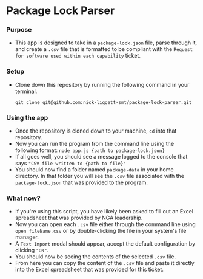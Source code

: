 # Package Lock Parser

### Purpose
- This app is designed to take in a `package-lock.json` file, parse through it, and create a `.csv` file that is formatted to be compliant with the `Request for software used within each capability` ticket.

### Setup
- Clone down this repository by running the following command in your terminal.
  ```
  git clone git@github.com:nick-liggett-smt/package-lock-parser.git
  ```
### Using the app
- Once the repository is cloned down to your machine, `cd` into that repository.
- Now you can run the program from the command line using the following format:
 ```node app.js {path to package-lock.json}```
- If all goes well, you should see a message logged to the console that says `"CSV file written to {path to file}"`
- You should now find a folder named `package-data` in your home directory. In that folder you will see the `.csv` file associated with the `package-lock.json` that was provided to the program.

### What now?
- If you're using this script, you have likely been asked to fill out an Excel spreadsheet that was provided by NGA leadership.
- Now you can open each `.csv` file either through the command line using `open fileName.csv` or by double-clicking the file in your system's file manager.
- A `Text Import` modal should appear, accept the default configuration by clicking `"OK"`.
- You should now be seeing the contents of the selected `.csv` file.
- From here you can copy the content of the `.csv` file and paste it directly into the Excel spreadsheet that was provided for this ticket.
